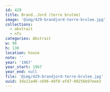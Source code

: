 ```yaml
---
id: 429
title: Brand..Jord (terre brulée)
image: '@img/429-brandjord-terre-brulee.jpg'
collections:
  - abstrait
  - nfs
categories: Abstrait
w: 96
h: 130
location: house
note: ''
year: '1967'
year_start: 1967
year_end: null
file: '@img/429-brandjord-terre-brulee.jpg'
uuid: 3da11a48-c696-4df8-afd7-60256b97eee3
---
```


